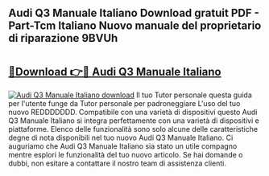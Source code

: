 ## Audi Q3 Manuale Italiano Download gratuit PDF - Part-Tcm Italiano Nuovo manuale del proprietario di riparazione 9BVUh

# <h2><a href="http://dfav343.blite.top/?on=Audi+Q3+Manuale+Italiano">🔗Download 👉🔴 Audi Q3 Manuale Italiano</a></h2>

[![Audi Q3 Manuale Italiano download](https://i.imgur.com/lujVjoI.png)](http://dfav343.blite.top/?on=Audi+Q3+Manuale+Italiano)
Il tuo Tutor personale questa guida per l'utente funge da Tutor personale per padroneggiare L'uso del tuo nuovo REDDDDDDD. Compatibile con una varietà di dispositivi questo Audi Q3 Manuale Italiano si integra perfettamente con una varietà di dispositivi e piattaforme. Elenco delle funzionalità sono solo alcune delle caratteristiche degne di nota disponibili nel tuo nuovo Audi Q3 Manuale Italiano. Ci auguriamo che Audi Q3 Manuale Italiano sia stato un utile compagno mentre esplori le funzionalità del tuo nuovo articolo. Se hai domande o dubbi, non esitare a contattare il nostro team di assistenza clienti.
